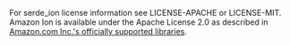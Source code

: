 For serde_ion license information see LICENSE-APACHE or LICENSE-MIT.
Amazon Ion is available under the Apache License 2.0 as described in [Amazon.com Inc.'s officially supported libraries](http://amzn.github.io/ion-docs/libs.html). 